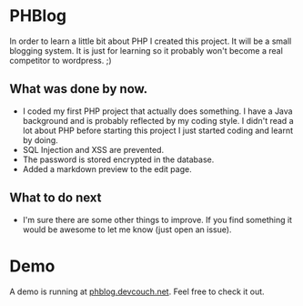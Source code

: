 # PHBlog

In order to learn a little bit about PHP I created this project. It will be a small blogging system. It is just for learning so it probably won't become a real competitor to wordpress. ;)

## What was done by now.
* I coded my first PHP project that actually does something. I have a Java background and is probably reflected by my coding style. I didn't read a lot about PHP before starting this project I just started coding and learnt by doing.
* SQL Injection and XSS are prevented.
* The password is stored encrypted in the database.
* Added a markdown preview to the edit page.

## What to do next
* I'm sure there are some other things to improve. If you find something it would be awesome to let me know (just open an issue).

# Demo
A demo is running at [phblog.devcouch.net](http://phblog.devcouch.net). Feel free to check it out.
